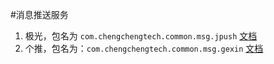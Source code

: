 #消息推送服务
1.  极光，包名为 `com.chengchengtech.common.msg.jpush`
    [文档](https://docs.jiguang.cn)
3.  个推，包名为：`com.chengchengtech.common.msg.gexin`
    [文档](http://docs.getui.com/getui/server/java/push/)